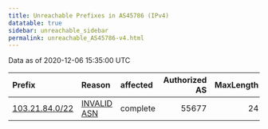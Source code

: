 ```yaml
---
title: Unreachable Prefixes in AS45786 (IPv4)
datatable: true
sidebar: unreachable_sidebar
permalink: unreachable_AS45786-v4.html
---
```


Data as of 2020-12-06 15:35:00 UTC


<div class="datatable-begin"></div>

| Prefix                                                 | Reason                                                                                                | affected   |   Authorized AS |   MaxLength | Anchor                                       |   unreachable /24s |
|:-------------------------------------------------------|:------------------------------------------------------------------------------------------------------|:-----------|----------------:|------------:|:---------------------------------------------|-------------------:|
| [103.21.84.0/22](https://stat.ripe.net/103.21.84.0/22) | [INVALID ASN](https://rpki-validator.ripe.net/announcement-preview?asn=AS45786&prefix=103.21.84.0/22) | complete   |           55677 |          24 | [APNIC](unreachable_APNIC_RPKI_Root-v4.html) |                  4 |

<div class="datatable-end"></div>
